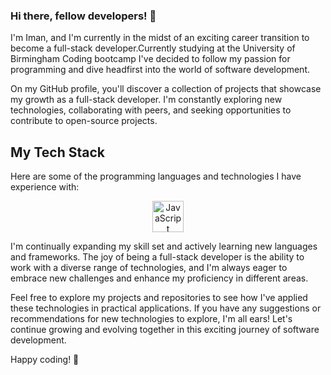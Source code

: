 ### Hi there, fellow developers! 👋

I'm Iman, and I'm currently in the midst of an exciting career transition to become a full-stack developer.Currently studying at the University of Birmingham Coding bootcamp I've decided to follow my passion for programming and dive headfirst into the world of software development.

On my GitHub profile, you'll discover a collection of projects that showcase my growth as a full-stack developer. I'm constantly exploring new technologies, collaborating with peers, and seeking opportunities to contribute to open-source projects.

## My Tech Stack

Here are some of the programming languages and technologies I have experience with:

<div align="center">
  <img src="https://cdn.jsdelivr.net/gh/devicons/devicon/icons/javascript/javascript-original.svg" alt="JavaScript" height="50" />
<!--   <img src="https://example.com/html5-logo.png" alt="HTML5" height="50" />
  <img src="https://example.com/css3-logo.png" alt="CSS3" height="50" />
  <img src="https://example.com/python-logo.png" alt="Python" height="50" />
  <img src="https://example.com/nodejs-logo.png" alt="Node.js" height="50" />
  <img src="https://example.com/reactjs-logo.png" alt="React.js" height="50" />
  <img src="https://example.com/expressjs-logo.png" alt="Express.js" height="50" />
  <img src="https://example.com/mongodb-logo.png" alt="MongoDB" height="50" />
  <img src="https://example.com/sql-logo.png" alt="SQL" height="50" />
  <img src="https://example.com/git-logo.png" alt="Git" height="50" /> -->
</div>

I'm continually expanding my skill set and actively learning new languages and frameworks. The joy of being a full-stack developer is the ability to work with a diverse range of technologies, and I'm always eager to embrace new challenges and enhance my proficiency in different areas.

Feel free to explore my projects and repositories to see how I've applied these technologies in practical applications. If you have any suggestions or recommendations for new technologies to explore, I'm all ears! Let's continue growing and evolving together in this exciting journey of software development.


Happy coding! 🚀
<!--
**Iman-Jama/Iman-Jama** is a ✨ _special_ ✨ repository because its `README.md` (this file) appears on your GitHub profile.

Here are some ideas to get you started:

- 🔭 I’m currently working on ...
- 🌱 I’m currently learning ...
- 👯 I’m looking to collaborate on ...
- 🤔 I’m looking for help with ...
- 💬 Ask me about ...
- 📫 How to reach me: ...
- 😄 Pronouns: ...
- ⚡ Fun fact: ...
-->
